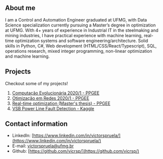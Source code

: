 ## About me

I am a Control and Automation Engineer graduated at UFMG, with Data Science specialization currently pursuing a Master’s degree in optimization at UFMG. With 4+ years of experience in Industrial IT in the steelmaking and mining industries, I have practical experience with machine learning, real-time optimization systems and software engineering/architecture. Solid skills in Python, C#, Web development (HTML/CSS/React/Typescript), SQL, operations research, mixed integer programming, non-linear optimization and machine learning.

## Projects
Checkout some of my projects!

1. [Computação Evolucionária 2020/1 - PPGEE](https://github.com/vicrsp/ce-ppgee)
2. [Otimização em Redes 2020/1 - PPGEE](https://github.com/vicrsp/otredes-ppgee)
3. [Real-time optimization (Master's thesis) - PPGEE](https://github.com/vicrsp/rto)
4. [VSB Power Line Fault Detection - Kaggle](https://github.com/vicrsp/mlen-capstone-udacity)

## Contact information
- LinkedIn: [https://www.linkedin.com/in/victorspruela/](https://www.linkedin.com/in/victorspruela/)
- E-mail: [victorspruela@ufmg.br](mailto:victorspruela@ufmg.br)
- Github: [https://github.com/vicrsp/](https://github.com/vicrsp/)



